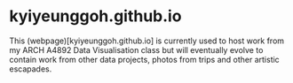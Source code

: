 # kyiyeunggoh.github.io

This (webpage)[kyiyeunggoh.github.io] is currently used to host work from my ARCH A4892 Data Visualisation class but will eventually evolve to contain work from other data projects,
photos from trips and other artistic escapades. 
